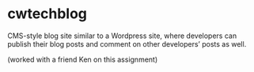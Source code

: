 # cwtechblog

CMS-style blog site similar to a Wordpress site, where developers can publish their blog posts and comment on other developers’ posts as well.

(worked with a friend Ken on this assignment)
